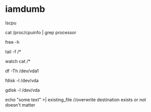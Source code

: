 # iamdumb


lscpu

cat /proc/cpuinfo | grep processor

free -h

tail -f <filename>/*

watch cat <filename>/*

df -Th /dev/vda1

fdisk -l /dev/vda

gdisk -l /dev/vda

echo "some text" >| existing_file
//overwrite destination exists or not doesn't matter
